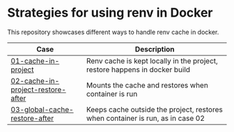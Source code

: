 # Strategies for using renv in Docker

This repository showcases different ways to handle renv cache in
docker.

| Case                                                                   | Description                                                                    |
|------------------------------------------------------------------------|--------------------------------------------------------------------------------|
| [01-cache-in-project](01-cache-in-project)                             | Renv cache is kept locally in the project, restore happens in docker build     |
| [02-cache-in-project-restore-after](02-cache-in-project-restore-after) | Mounts the cache and restores when container is run                            |
| [03-global-cache-restore-after](03-global-cache-restore-after)         | Keeps cache outside the project, restores when container is run, as in case 02 |
